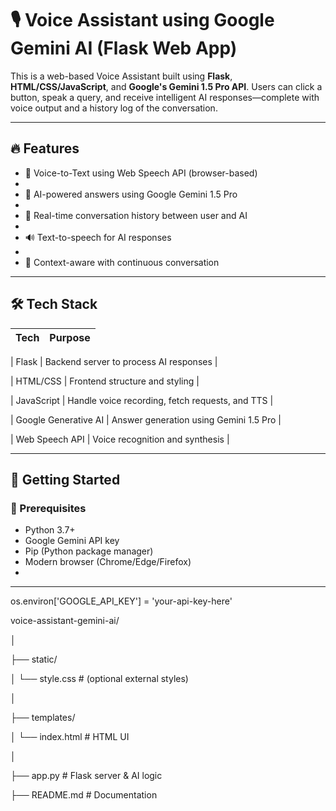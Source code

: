 # 🎙️ Voice Assistant using Google Gemini AI (Flask Web App)

This is a web-based Voice Assistant built using **Flask**, **HTML/CSS/JavaScript**, and **Google's Gemini 1.5 Pro API**. Users can click a button, speak a query, and receive intelligent AI responses—complete with voice output and a history log of the conversation.

---

## 🔥 Features

- 🎤 Voice-to-Text using Web Speech API (browser-based)
- 
- 🤖 AI-powered answers using Google Gemini 1.5 Pro
- 
- 💬 Real-time conversation history between user and AI
- 
- 🔊 Text-to-speech for AI responses
- 
- 🧠 Context-aware with continuous conversation

---

## 🛠️ Tech Stack

| Tech | Purpose |
|------|---------|

| Flask | Backend server to process AI responses |

| HTML/CSS | Frontend structure and styling |

| JavaScript | Handle voice recording, fetch requests, and TTS |

| Google Generative AI | Answer generation using Gemini 1.5 Pro |

| Web Speech API | Voice recognition and synthesis |

---

## 🚀 Getting Started

### 🔧 Prerequisites

- Python 3.7+
- Google Gemini API key
- Pip (Python package manager)
- Modern browser (Chrome/Edge/Firefox)
- 

---
os.environ['GOOGLE_API_KEY'] = 'your-api-key-here'

voice-assistant-gemini-ai/

│

├── static/

│   └── style.css                # (optional external styles)

│

├── templates/

│   └── index.html              # HTML UI

│

├── app.py                     # Flask server & AI logic

├── README.md                  # Documentation



